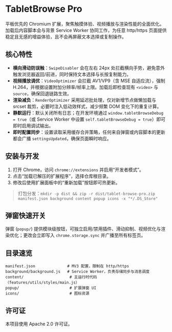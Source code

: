 # TabletBrowse Pro

平板优先的 Chromium 扩展，聚焦触摸体验、视频播放与渲染性能的全面优化。加载后内容脚本会与背景 Service Worker 协同工作，为任意 http/https 页面提供稳定且无感的增益体验，且不会再屏蔽文本选择或复制操作。

## 核心特性

- **横向滑动防误触**：`SwipeDisabler` 会在左右 24px 处拦截横向手势，避免意外触发浏览器返回/前进，同时保持文本选择与长按复制能力。
- **视频播放调优**：`VideoOptimizer` 会拦截 AV1/VP9（含 MSE 自适应流），强制 H.264，并根据设置附加分辨率/帧率上限。加载后即检查现有 `<video>` 与 `source`，确保回退链路生效。
- **渲染减负**：`RenderOptimizer` 采用延迟批处理，仅对新增节点做懒加载与 srcset 裁剪，必要时注入低动效样式，减少频繁 DOM 变化下的重复计算。
- **静默运行**：默认关闭所有日志；在开发环境通过 `window.tabletBrowseDebug = true`（或 Service Worker 中设置 `self.tabletBrowseDebug = true`）即可即时启用调试输出。
- **即时配置同步**：设置读取采用缓存合并策略，任何来自弹窗或内容脚本的更新都会广播 `settingsUpdated`，确保页面瞬时响应。

## 安装与开发

1. 打开 Chrome，访问 `chrome://extensions` 并启用“开发者模式”。
2. 点击“加载已解压的扩展程序”，选择仓库根目录。
3. 修改后使用扩展面板中的“重新加载”按钮即可热更新。

> 打包分发：`mkdir -p dist && zip -r dist/tablet-browse-pro.zip manifest.json background content popup icons -x "*/.DS_Store"`

## 弹窗快速开关

弹窗 (`popup/`) 提供模块级按钮，可独立启用/禁用插件、滑动抑制、视频优化与渲染优化；更改会立即写入 `chrome.storage.sync` 并广播至所有标签页。

## 目录速览

```
manifest.json              # MV3 配置，限制在 http/https
background/background.js   # Service Worker，负责存储同步与消息调度
content/                    # 主运行时代码（features/utils/styles/main.js）
popup/                      # 扩展弹窗 UI
icons/                      # 图标资源
```

## 许可证

本项目使用 Apache 2.0 许可证。
